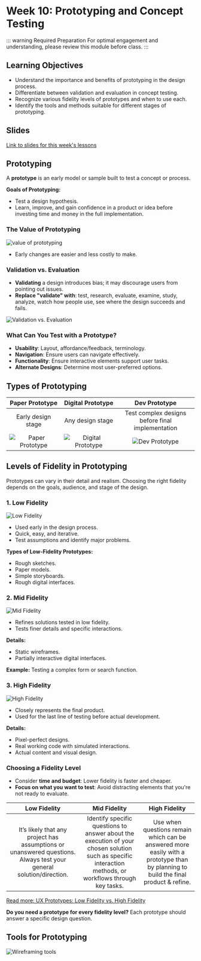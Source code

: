 # Week 10: Prototyping and Concept Testing

::: warning Required Preparation
For optimal engagement and understanding, please review this module before class.
:::

## Learning Objectives

- Understand the importance and benefits of prototyping in the design process.
- Differentiate between validation and evaluation in concept testing.
- Recognize various fidelity levels of prototypes and when to use each.
- Identify the tools and methods suitable for different stages of prototyping.

## Slides

[Link to slides for this week's lessons](#)

## Prototyping

A **prototype** is an early model or sample built to test a concept or process.

**Goals of Prototyping:**

- Test a design hypothesis.
- Learn, improve, and gain confidence in a product or idea before investing time and money in the full implementation.

### The Value of Prototyping

![value of prototyping](./prototyping-value.png)

- Early changes are easier and less costly to make.

### Validation vs. Evaluation

- **Validating** a design introduces bias; it may discourage users from pointing out issues.
- **Replace "validate" with**: test, research, evaluate, examine, study, analyze, watch how people use, see where the design succeeds and fails.

![Validation vs. Evaluation](./validation.png)

### What Can You Test with a Prototype?

- **Usability**: Layout, affordance/feedback, terminology.
- **Navigation**: Ensure users can navigate effectively.
- **Functionality**: Ensure interactive elements support user tasks.
- **Alternate Designs**: Determine most user-preferred options.

## Types of Prototyping

|         Paper Prototype         |          Digital Prototype          |                     Dev Prototype                     |
| :-----------------------------: | :---------------------------------: | :---------------------------------------------------: |
|       Early design stage        |          Any design stage           | Test complex designs <br> before final implementation |
| ![Paper Prototype](./paper.png) | ![Digital Prototype](./digital.png) |              ![Dev Prototype](./dev.png)              |

## Levels of Fidelity in Prototyping

Prototypes can vary in their detail and realism. Choosing the right fidelity depends on the goals, audience, and stage of the design.

### 1. Low Fidelity

![Low Fidelity](./low-fidelity.png)

- Used early in the design process.
- Quick, easy, and iterative.
- Test assumptions and identify major problems.

**Types of Low-Fidelity Prototypes:**

- Rough sketches.
- Paper models.
- Simple storyboards.
- Rough digital interfaces.

### 2. Mid Fidelity

![Mid Fidelity](./mid-fidelity.png)

- Refines solutions tested in low fidelity.
- Tests finer details and specific interactions.

**Details:**

- Static wireframes.
- Partially interactive digital interfaces.

**Example:** Testing a complex form or search function.

### 3. High Fidelity

![High Fidelity](./high-fidelity.png)

- Closely represents the final product.
- Used for the last line of testing before actual development.

**Details:**

- Pixel-perfect designs.
- Real working code with simulated interactions.
- Actual content and visual design.

### Choosing a Fidelity Level

- Consider **time and budget**: Lower fidelity is faster and cheaper.
- **Focus on what you want to test**: Avoid distracting elements that you're not ready to evaluate.

|                                                    Low Fidelity                                                    |                                                                      Mid Fidelity                                                                       |                                                           High Fidelity                                                            |
| :----------------------------------------------------------------------------------------------------------------: | :-----------------------------------------------------------------------------------------------------------------------------------------------------: | :--------------------------------------------------------------------------------------------------------------------------------: |
| It’s likely that any project has assumptions or unanswered questions. Always test your general solution/direction. | Identify specific questions to answer about the execution of your chosen solution such as specific interaction methods, or workflows through key tasks. | Use when questions remain which can be answered more easily with a prototype than by planning to build the final product & refine. |

[Read more: UX Prototypes: Low Fidelity vs. High Fidelity](https://www.nngroup.com/articles/ux-prototype-hi-lo-fidelity/)

**Do you need a prototype for every fidelity level?** Each prototype should answer a specific design question.

## Tools for Prototyping

![Wireframing tools](./tools.png)
